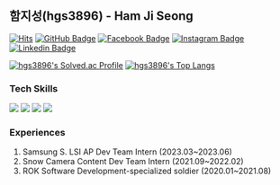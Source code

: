 ## 함지성(hgs3896) - Ham Ji Seong

[![Hits](https://hits.seeyoufarm.com/api/count/incr/badge.svg?url=https%3A%2F%2Fgithub.com%2Fhgs3896&count_bg=%2379C83D&title_bg=%23555555&icon=&icon_color=%23E7E7E7&title=hits&edge_flat=false)](https://hits.seeyoufarm.com)
[![GitHub Badge](https://img.shields.io/badge/-GitHub-333?style=flat-square&logo=GitHub&logoColor=white&link=https://www.github.com/hgs3896)](https://www.github.com/hgs3896)
[![Facebook Badge](https://img.shields.io/badge/-Facebook-3b5998?style=flat-square&logo=facebook&logoColor=white&link=https://www.facebook.com/hgs3896)](https://www.facebook.com/hgs3896)
[![Instagram Badge](https://img.shields.io/badge/-Instagram-8a3ab9?style=flat-square&logo=Instagram&logoColor=white&link=https://www.instagram.com/js.h_am/)](https://www.instagram.com/ham_ji_seong/)
[![Linkedin Badge](https://img.shields.io/badge/-LinkedIn-0e76a8?style=flat-square&logo=Linkedin&logoColor=white&link=https://www.linkedin.com/in/hgs3896/)](https://www.linkedin.com/in/hgs3896/)

[![hgs3896's Solved.ac Profile](http://mazassumnida.wtf/api/v2/generate_badge?boj=hgs3896)](https://solved.ac/hgs3896)
[![hgs3896's Top Langs](https://github-readme-stats.vercel.app/api/top-langs/?username=hgs3896&theme=gruvbox_light&locale=kr&layout=compact&cache_seconds=1800)](https://github.com/anuraghazra/github-readme-stats)

### Tech Skills
<span><img src="https://img.shields.io/badge/C-A8B9CC?style=flat&logo=c&logoColor=white"/></span>
<span><img src="https://img.shields.io/badge/C++-00599C?style=flat&logo=cplusplus&logoColor=white"/></span>
<span><img src="https://img.shields.io/badge/Python-3776AB?style=flat&logo=python&logoColor=white"/></span>
<span><img src="https://img.shields.io/badge/OpenGLShaderLang-5586A4?style=flat&logo=opengl&logoColor=white"/></span>

### Experiences
1. Samsung S. LSI AP Dev Team Intern (2023.03~2023.06)
2. Snow Camera Content Dev Team Intern (2021.09~2022.02)
3. ROK Software Development-specialized soldier (2020.01~2021.08)
